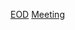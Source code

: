 [EOD](https://www.notion.so/EOD-TODO-c3d7983425fe45bf8bb92a13b1efa9e5?pvs=4) 
[Meeting](https://www.notion.so/Meeting-846a7af4d1164471803a7272920217a8?pvs=4)

